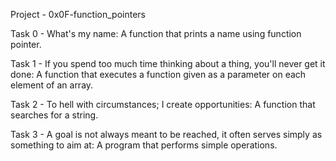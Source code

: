 Project - 0x0F-function_pointers

Task 0 - What's my name: A function that prints a name using function pointer.

Task 1 - If you spend too much time thinking about a thing, you'll never get it done: A function that executes a function given as a parameter on each element of an array.

Task 2 - To hell with circumstances; I create opportunities: A function that searches for a string.

Task 3 - A goal is not always meant to be reached, it often serves simply as something to aim at: A program that performs simple operations.
